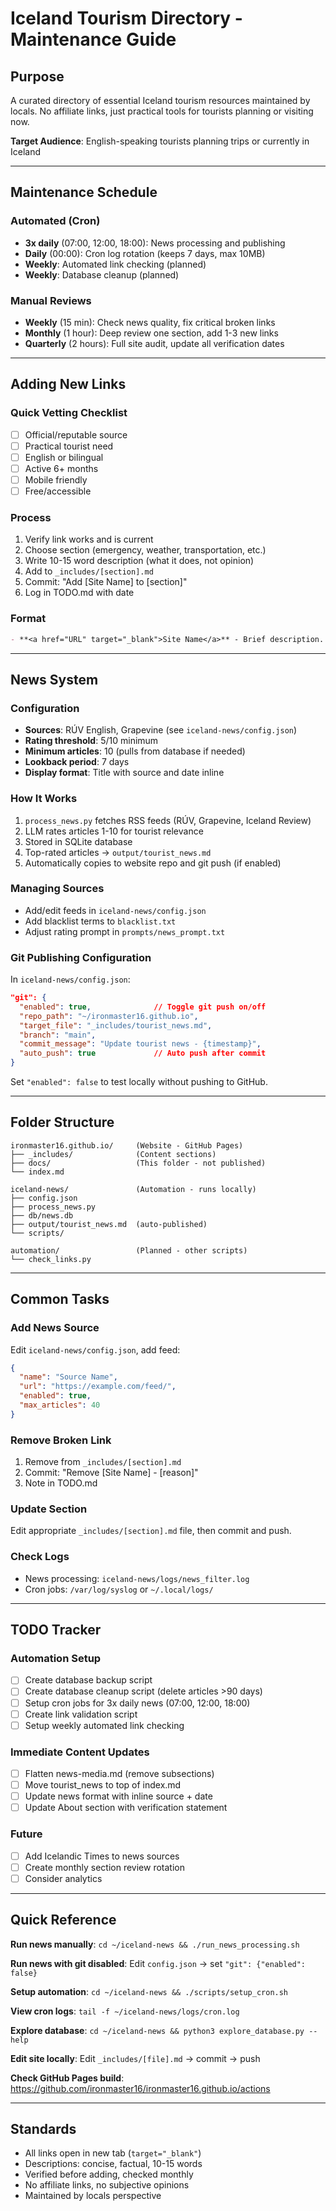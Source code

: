 # Iceland Tourism Directory - Maintenance Guide

## Purpose
A curated directory of essential Iceland tourism resources maintained by locals. No affiliate links, just practical tools for tourists planning or visiting now.

**Target Audience**: English-speaking tourists planning trips or currently in Iceland

---

## Maintenance Schedule

### Automated (Cron)
- **3x daily** (07:00, 12:00, 18:00): News processing and publishing
- **Daily** (00:00): Cron log rotation (keeps 7 days, max 10MB)
- **Weekly**: Automated link checking (planned)
- **Weekly**: Database cleanup (planned)

### Manual Reviews
- **Weekly** (15 min): Check news quality, fix critical broken links
- **Monthly** (1 hour): Deep review one section, add 1-3 new links
- **Quarterly** (2 hours): Full site audit, update all verification dates

---

## Adding New Links

### Quick Vetting Checklist
- [ ] Official/reputable source
- [ ] Practical tourist need
- [ ] English or bilingual
- [ ] Active 6+ months
- [ ] Mobile friendly
- [ ] Free/accessible

### Process
1. Verify link works and is current
2. Choose section (emergency, weather, transportation, etc.)
3. Write 10-15 word description (what it does, not opinion)
4. Add to `_includes/[section].md`
5. Commit: "Add [Site Name] to [section]"
6. Log in TODO.md with date

### Format
```markdown
- **<a href="URL" target="_blank">Site Name</a>** - Brief description. <small>Language if not EN</small>
```

---

## News System

### Configuration
- **Sources**: RÚV English, Grapevine (see `iceland-news/config.json`)
- **Rating threshold**: 5/10 minimum
- **Minimum articles**: 10 (pulls from database if needed)
- **Lookback period**: 7 days
- **Display format**: Title with source and date inline

### How It Works
1. `process_news.py` fetches RSS feeds (RÚV, Grapevine, Iceland Review)
2. LLM rates articles 1-10 for tourist relevance
3. Stored in SQLite database
4. Top-rated articles → `output/tourist_news.md`
5. Automatically copies to website repo and git push (if enabled)

### Managing Sources
- Add/edit feeds in `iceland-news/config.json`
- Add blacklist terms to `blacklist.txt`
- Adjust rating prompt in `prompts/news_prompt.txt`

### Git Publishing Configuration
In `iceland-news/config.json`:
```json
"git": {
  "enabled": true,              // Toggle git push on/off
  "repo_path": "~/ironmaster16.github.io",
  "target_file": "_includes/tourist_news.md",
  "branch": "main",
  "commit_message": "Update tourist news - {timestamp}",
  "auto_push": true             // Auto push after commit
}
```
Set `"enabled": false` to test locally without pushing to GitHub.

---

## Folder Structure

```
ironmaster16.github.io/     (Website - GitHub Pages)
├── _includes/              (Content sections)
├── docs/                   (This folder - not published)
└── index.md

iceland-news/               (Automation - runs locally)
├── config.json
├── process_news.py
├── db/news.db
├── output/tourist_news.md  (auto-published)
└── scripts/

automation/                 (Planned - other scripts)
└── check_links.py
```

---

## Common Tasks

### Add News Source
Edit `iceland-news/config.json`, add feed:
```json
{
  "name": "Source Name",
  "url": "https://example.com/feed/",
  "enabled": true,
  "max_articles": 40
}
```

### Remove Broken Link
1. Remove from `_includes/[section].md`
2. Commit: "Remove [Site Name] - [reason]"
3. Note in TODO.md

### Update Section
Edit appropriate `_includes/[section].md` file, then commit and push.

### Check Logs
- News processing: `iceland-news/logs/news_filter.log`
- Cron jobs: `/var/log/syslog` or `~/.local/logs/`

---

## TODO Tracker

### Automation Setup
- [ ] Create database backup script
- [ ] Create database cleanup script (delete articles >90 days)
- [ ] Setup cron jobs for 3x daily news (07:00, 12:00, 18:00)
- [ ] Create link validation script
- [ ] Setup weekly automated link checking

### Immediate Content Updates
- [ ] Flatten news-media.md (remove subsections)
- [ ] Move tourist_news to top of index.md
- [ ] Update news format with inline source + date
- [ ] Update About section with verification statement

### Future
- [ ] Add Icelandic Times to news sources
- [ ] Create monthly section review rotation
- [ ] Consider analytics

---

## Quick Reference

**Run news manually**: `cd ~/iceland-news && ./run_news_processing.sh`

**Run news with git disabled**: Edit `config.json` → set `"git": {"enabled": false}`

**Setup automation**: `cd ~/iceland-news && ./scripts/setup_cron.sh`

**View cron logs**: `tail -f ~/iceland-news/logs/cron.log`

**Explore database**: `cd ~/iceland-news && python3 explore_database.py --help`

**Edit site locally**: Edit `_includes/[file].md` → commit → push

**Check GitHub Pages build**: https://github.com/ironmaster16/ironmaster16.github.io/actions

---

## Standards

- All links open in new tab (`target="_blank"`)
- Descriptions: concise, factual, 10-15 words
- Verified before adding, checked monthly
- No affiliate links, no subjective opinions
- Maintained by locals perspective
